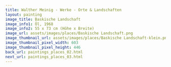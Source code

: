 ```yaml
---
title: Walther Meinig - Werke - Orte & Landschaften
layout: painting
image_title: Baskische Landschaft
image_info1: Öl, 1968
image_info2: 55 x 73 cm (Höhe x Breite)
image_url: assets/images/places/Baskische Landschaft.png
image_thumbnail_url: assets/images/places/Baskische Landschaft-klein.png
image_thumbnail_pixel_width: 603
image_thumbnail_pixel_height: 446
back_url: paintings_places_02.html
next_url: paintings_places_03.html
---
```


